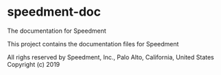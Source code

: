 # speedment-doc
The documentation for Speedment

This project contains the documentation files for Speedment

All righs reserved by Speedment, Inc., Palo Alto, California, United States
Copyright (c) 2019
